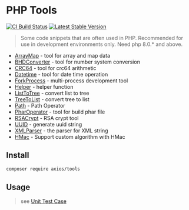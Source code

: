 # PHP Tools

[![CI Build Status](https://github.com/AxiosCros/php-tools/workflows/CI/badge.svg)](https://github.com/AxiosCros/php-tools/actions?query=workflow%3ACI)
[![Latest Stable Version](https://poser.pugx.org/axios/tools/v)](//packagist.org/packages/axios/tools)

> Some code snippets that are often used in PHP.
> Recommended for use in development environments only.
> Need php 8.0.* and above.

- [ArrayMap](./src/ArrayMap.php) - tool for array and map data
- [BHDConverter](./src/BHDConverter.php) - tool for number system conversion
- [CRC64](./src/CRC64.php) - tool for crc64 arithmetic
- [Datetime](./src/Datetime.php) - tool for date time operation
- [ForkProcess](./src/ForkProcess.php) - multi-process development tool
- [Helper](./src/Helper.php) - helper function
- [ListToTree](./src/ListToTree.php) - convert list to tree
- [TreeToList]('./src/TreeToList.php') - convert tree to list
- [Path](./src/Path.php) - Path Operator
- [PharOperator](./src/PharOperator.php) - tool for build phar file
- [RSACrypt](./src/RSACrypt.php) - RSA crypt tool
- [UUID](./src/UUID.php) - generate uuid string
- [XMLParser](./src/XMLParser.php) - the parser for XML string
- [HMac](./src/HMac.php) - Support custom algorithm with HMac

## Install

```bash
composer require axios/tools
```

## Usage

> see [Unit Test Case](./tests/unit/)
